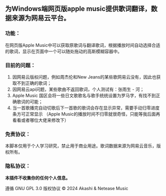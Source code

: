 ## 为Windows端网页版apple music提供歌词翻译，数据来源为网易云平台。


### 功能：
在网页版Apple Music中可以获取原歌词与翻译歌词，根据播放时间自动选择合适的歌词，显示在页面中一个可以随处拖动的高斯模糊容器中。

### 目前的问题：
1. 因网易云版权问题，例如周杰伦和New Jeans的某些歌网易云没有，因此也获取不到正确的歌词；
2. 因网易云api问题，某些歌曲不返回歌词，个人测试有：张雨生 - 河；
3. Apple Music 国区会将一些日文歌歌名与歌手统统设置为罗马字，有找不到正确歌词的可能；
4. 当一首歌播完自动切歌后下一首歌的歌词会存在显示异常，需要手动归零进度条方可正常显示
（Apple Music的播放时间不归零就很奇怪，只能等我后面再看看或者哪位大佬来修改下）

### 免责协议：
本脚本仅用于个人学习研究，禁止用于商业用途。歌词数据来源为网易云音乐，版权所有。

### 隐私协议：
**本插件不收集你的任何个人信息。**

遵循 GNU GPL 3.0 版权协议
&copy; 2024 Akashi & Netease Music
